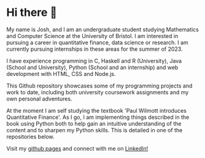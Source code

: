 # Hi there 👋

My name is Josh, and I am an undergraduate student studying Mathematics and Computer Science at the University of Bristol. I am interested in pursuing a career in quantitative finance, data science or research. I am currently pursuing internships in these areas for the summer of 2023. 

I have experience programming in C, Haskell and R (University), Java (School and University), Python (School and an internship) and web development with HTML, CSS and Node.js.

This Github repository showcases some of my programming projects and work to date, including both university coursework assignments and my own personal adventures.

At the moment I am self studying the textbook 'Paul Wilmott introduces Quantitative Finance'. As I go, I am implementing things described in the book using Python both to help gain an intuitive understanding of the content and to sharpen my Python skills. This is detailed in one of the repositories below.

Visit my [github pages](http://jgacton.github.io) and connect with me on [LinkedIn!](https://www.linkedin.com/in/jgacton)
